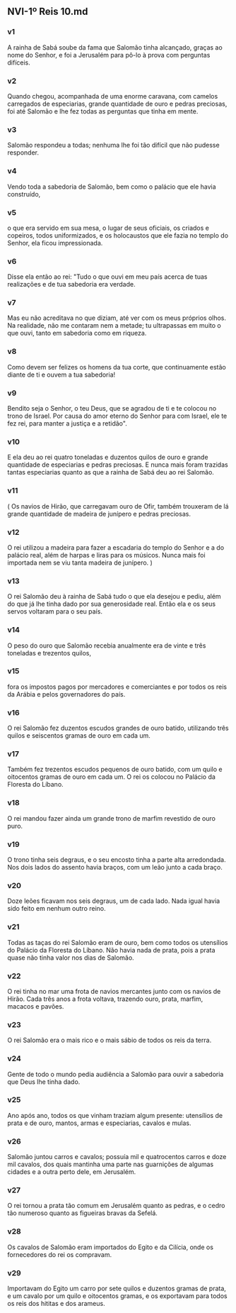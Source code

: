 ## NVI-1º Reis 10.md
### v1
 A rainha de Sabá soube da fama que Salomão tinha alcançado, graças ao nome do Senhor, e foi a Jerusalém para pô-lo à prova com perguntas difíceis.
### v2
 Quando chegou, acompanhada de uma enorme caravana, com camelos carregados de especiarias, grande quantidade de ouro e pedras preciosas, foi até Salomão e lhe fez todas as perguntas que tinha em mente.
### v3
 Salomão respondeu a todas; nenhuma lhe foi tão difícil que não pudesse responder.
### v4
 Vendo toda a sabedoria de Salomão, bem como o palácio que ele havia construído,
### v5
 o que era servido em sua mesa, o lugar de seus oficiais, os criados e copeiros, todos uniformizados, e os holocaustos que ele fazia no templo do Senhor, ela ficou impressionada.
### v6
 Disse ela então ao rei: "Tudo o que ouvi em meu país acerca de tuas realizações e de tua sabedoria era verdade.
### v7
 Mas eu não acreditava no que diziam, até ver com os meus próprios olhos. Na realidade, não me contaram nem a metade; tu ultrapassas em muito o que ouvi, tanto em sabedoria como em riqueza.
### v8
 Como devem ser felizes os homens da tua corte, que continuamente estão diante de ti e ouvem a tua sabedoria!
### v9
 Bendito seja o Senhor, o teu Deus, que se agradou de ti e te colocou no trono de Israel. Por causa do amor eterno do Senhor para com Israel, ele te fez rei, para manter a justiça e a retidão".
### v10
 E ela deu ao rei quatro toneladas e duzentos quilos de ouro e grande quantidade de especiarias e pedras preciosas. E nunca mais foram trazidas tantas especiarias quanto as que a rainha de Sabá deu ao rei Salomão.
### v11
 ( Os navios de Hirão, que carregavam ouro de Ofir, também trouxeram de lá grande quantidade de madeira de junípero e pedras preciosas.
### v12
 O rei utilizou a madeira para fazer a escadaria do templo do Senhor e a do palácio real, além de harpas e liras para os músicos. Nunca mais foi importada nem se viu tanta madeira de junípero. )
### v13
 O rei Salomão deu à rainha de Sabá tudo o que ela desejou e pediu, além do que já lhe tinha dado por sua generosidade real. Então ela e os seus servos voltaram para o seu país.
### v14
 O peso do ouro que Salomão recebia anualmente era de vinte e três toneladas e trezentos quilos,
### v15
 fora os impostos pagos por mercadores e comerciantes e por todos os reis da Arábia e pelos governadores do país.
### v16
 O rei Salomão fez duzentos escudos grandes de ouro batido, utilizando três quilos e seiscentos gramas de ouro em cada um.
### v17
 Também fez trezentos escudos pequenos de ouro batido, com um quilo e oitocentos gramas de ouro em cada um. O rei os colocou no Palácio da Floresta do Líbano.
### v18
 O rei mandou fazer ainda um grande trono de marfim revestido de ouro puro.
### v19
 O trono tinha seis degraus, e o seu encosto tinha a parte alta arredondada. Nos dois lados do assento havia braços, com um leão junto a cada braço.
### v20
 Doze leões ficavam nos seis degraus, um de cada lado. Nada igual havia sido feito em nenhum outro reino.
### v21
 Todas as taças do rei Salomão eram de ouro, bem como todos os utensílios do Palácio da Floresta do Líbano. Não havia nada de prata, pois a prata quase não tinha valor nos dias de Salomão.
### v22
 O rei tinha no mar uma frota de navios mercantes junto com os navios de Hirão. Cada três anos a frota voltava, trazendo ouro, prata, marfim, macacos e pavões.
### v23
 O rei Salomão era o mais rico e o mais sábio de todos os reis da terra.
### v24
 Gente de todo o mundo pedia audiência a Salomão para ouvir a sabedoria que Deus lhe tinha dado.
### v25
 Ano após ano, todos os que vinham traziam algum presente: utensílios de prata e de ouro, mantos, armas e especiarias, cavalos e mulas.
### v26
 Salomão juntou carros e cavalos; possuía mil e quatrocentos carros e doze mil cavalos, dos quais mantinha uma parte nas guarnições de algumas cidades e a outra perto dele, em Jerusalém.
### v27
 O rei tornou a prata tão comum em Jerusalém quanto as pedras, e o cedro tão numeroso quanto as figueiras bravas da Sefelá.
### v28
 Os cavalos de Salomão eram importados do Egito e da Cilícia, onde os fornecedores do rei os compravam.
### v29
 Importavam do Egito um carro por sete quilos e duzentos gramas de prata, e um cavalo por um quilo e oitocentos gramas, e os exportavam para todos os reis dos hititas e dos arameus.
